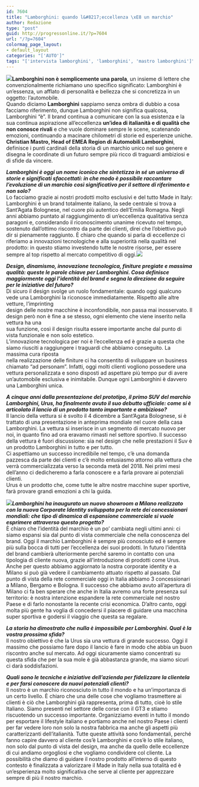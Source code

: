 ```yaml
---
id: 7604
title: "Lamborghini: quando l&#8217;eccellenza \xE8 un marchio"
author: Redazione
type: "post"
guid: http://progressonline.it/?p=7604
url: "/?p=7604"
colormag_page_layout:
- default_layout
categories: "['AUTO']"
tags: "['intervista lamborghini', 'lamborghini', 'mastro lamborghini']"
---
```


![](https://progressonline.it/wp-content/uploads/2017/12/lamborghini-300x201.jpg)**Lamborghini non è semplicemente una parola**, un insieme di lettere che convenzionalmente richiamano uno specifico significato: Lamborghini è un’essenza, un afflato di personalità e bellezza che si concretizza in un oggetto: l’automobile.  
Quando diciamo **Lamborghini** sappiamo senza ombra di dubbio a cosa facciamo riferimento, dunque Lamborghini non significa qualcosa, Lamborghini “è”. Il brand continua a comunicare con la sua esistenza e la sua continua aspirazione all’eccellenza **un’idea di italianità e di qualità che non conosce rivali** e che vuole dominare sempre le scene, scatenando emozioni, continuando a macinare chilometri di storie ed esperienze uniche. **Christian Mastro, Head of EMEA Region di Automobili Lamborghini**, definisce i punti cardinali della storia di un marchio unico nel suo genere e disegna le coordinate di un futuro sempre più ricco di traguardi ambiziosi e di sfide da vincere.

***Lamborghini è oggi un nome iconico che sintetizza in sé un universo di storie e significati sfaccettati: in che modo è possibile raccontare l’evoluzione di un marchio** **così significativo per il settore di riferimento e non solo?***   
Lo facciamo grazie ai nostri prodotti molto esclusivi e del tutto Made in Italy: Lamborghini è un brand totalmente italiano, la sede centrale si trova a Sant’Agata Bolognese, nel cuore più autentico dell’Emilia Romagna. Negli anni abbiamo puntato al raggiungimento di un’eccellenza qualitativa senza paragoni e, considerando il riconoscimento unanime ricevuto nel tempo, sostenuto dall’ottimo riscontro da parte dei clienti, direi che l’obiettivo può dir si pienamente raggiunto. È chiaro che quando si parla di eccellenze ci riferiamo a innovazioni tecnologiche e alla superiorità nella qualità nel prodotto: in questo stiamo investendo tutte le nostre risorse, per essere sempre al top rispetto al mercato competitivo di oggi.![](https://progressonline.it/wp-content/uploads/2017/12/mastro-300x200.jpg)

***Design, dinamismo, innovazione tecnologica, finiture pregiate e massima qualità: queste le parole chiave per Lamborghini. Cosa definisce maggiormente oggi l’identità del brand e segna la direzione da seguire per le iniziative del futuro?***  
Di sicuro il design svolge un ruolo fondamentale: quando oggi qualcuno vede una Lamborghini la riconosce immediatamente. Rispetto alle altre vetture, l’imprinting  
design delle nostre macchine è inconfondibile, non passa mai inosservato. Il design però non è fine a se stesso, ogni elemento che viene inserito nella vettura ha una  
sua funzione, così il design risulta essere importante anche dal punto di vista funzionale e non solo estetico.  
L’innovazione tecnologica per noi è l’eccellenza ed è grazie a questa che siamo riusciti a raggiungere i traguardi che abbiamo conseguito. La massima cura riposta  
nella realizzazione delle finiture ci ha consentito di sviluppare un business chiamato “ad personam”. Infatti, oggi molti clienti vogliono possedere una vettura personalizzata e sono disposti ad aspettare più tempo pur di avere un’automobile esclusiva e inimitabile. Dunque ogni Lamborghini è davvero una Lamborghini unica.

***A cinque anni dalla presentazione del prototipo, il primo SUV del marchio Lamborghini, Urus, ha finalmente avuto il suo debutto ufficiale: come si è articolato il lancio di un prodotto tanto importante e ambizioso?***  
Il lancio della vettura si è svolto il 4 dicembre a Sant’Agata Bolognese, si è trattato di una presentazione in anteprima mondiale nel cuore della casa Lamborghini. La vettura si inserisce in un segmento di mercato nuovo per noi, in quanto fino ad ora eravamo rimasti nel settore sportivo. Il successo della vettura è fuori discussione: sia nel design che nelle prestazioni il Suv è un prodotto Lamborghini in tutto e per tutto.  
Ci aspettiamo un successo incredibile nel tempo, c’è una domanda pazzesca da parte dei clienti e c’è molto entusiasmo attorno alla vettura che verrà commercializzata verso la seconda metà del 2018. Nei primi mesi dell’anno ci dedicheremo a farla conoscere e a farla provare ai potenziali clienti.  
Urus è un prodotto che, come tutte le altre nostre macchine super sportive, farà provare grandi emozioni a chi la guida.

***![](https://progressonline.it/wp-content/uploads/2017/12/mastro-lambo-300x200.jpg)Lamborghini ha inaugurato un nuovo showroom a Milano realizzato con la nuova Corporate Identity sviluppata per la rete dei concessionari mondiali: che tipo di dinamica di espansione commerciale si vuole esprimere attraverso questo progetto?***  
È chiaro che l’identità del marchio è un po’ cambiata negli ultimi anni: ci siamo espansi sia dal punto di vista commerciale che nella conoscenza del brand. Oggi il marchio Lamborghini è sempre più conosciuto ed è sempre più sulla bocca di tutti per l’eccellenza dei suoi prodotti. In futuro l’identità del brand cambierà ulteriormente perché saremo in contatto con una tipologia di cliente nuova, grazie all’introduzione di prodotti come Urus. Anche per questo abbiamo aggiornato la nostra corporate identity e a Milano si può già vedere il cambiamento attuato rispetto al passato. Dal punto di vista della rete commerciale oggi in Italia abbiamo 3 concessionari a Milano, Bergamo e Bologna. Il successo che abbiamo avuto all’apertura di Milano ci fa ben sperare che anche in Italia avremo una forte presenza sul territorio: è nostra intenzione espandere la rete commerciale nel nostro Paese e di farlo nonostante la recente crisi economica. D’altro canto, oggi molta più gente ha voglia di concedersi il piacere di guidare una macchina super sportiva e godersi il viaggio che questa sa regalare.

***La storia ha dimostrato che nulla è impossibile per Lamborghini. Qual è la vostra prossima sfida?***  
Il nostro obiettivo è che la Urus sia una vettura di grande successo. Oggi il massimo che possiamo fare dopo il lancio è fare in modo che abbia un buon riscontro anche sul mercato. Ad oggi sicuramente siamo concentrati su questa sfida che per la sua mole è già abbastanza grande, ma siamo sicuri ci darà soddisfazioni.

***Quali sono le tecniche e iniziative dell’azienda per fidelizzare la clientela e per farsi conoscere da nuovi potenziali clienti?***  
Il nostro è un marchio riconosciuto in tutto il mondo e ha un’importanza di un certo livello. È chiaro che una delle cose che vogliamo trasmettere ai clienti è ciò che Lamborghini già rappresenta, prima di tutto, cioè lo stile Italiano. Siamo presenti nel settore delle corse con il GT3 e stiamo riscuotendo un successo importante. Organizziamo eventi in tutto il mondo per esportare il lifestyle italiano e portiamo anche nel nostro Paese i clienti per far vedere loro non solo la nostra fabbrica ma anche gli aspetti più caratterizzanti dell’italianità. Tutte queste attività sono fondamentali, perché fanno capire davvero al cliente cos’è Lamborghini e cos’è lo stile italiano, non solo dal punto di vista del design, ma anche da quello delle eccellenze di cui andiamo orgogliosi e che vogliamo condividere col cliente. La possibilità che diamo di guidare il nostro prodotto all’interno di questo contesto è finalizzata a valorizzare il Made in Italy nella sua totalità ed è un’esperienza molto significativa che serve al cliente per apprezzare sempre di più il nostro marchio.